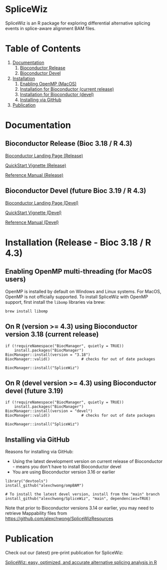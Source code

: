 # SpliceWiz

SpliceWiz is an R package for exploring differential alternative splicing events in splice-aware alignment BAM files.

# Table of Contents

1. [Documentation](#doco)
    1. [Bioconductor Release](#docorelease)
    2. [Bioconductor Devel](#docodevel)
2. [Installation](#inst)
    1. [Enabling OpenMP (MacOS)](#ompmac)
    2. [Installation for Bioconductor (current release)](#instrelease)
    3. [Installation for Bioconductor (devel)](#instdevel)
    4. [Installing via GitHub](#instlegacy)
3. [Publication](#pub)

# Documentation <a name="doco"></a>

## Bioconductor Release (Bioc 3.18 / R 4.3) <a name="docorelease"></a>

[Bioconductor Landing Page (Release)](https://bioconductor.org/packages/release/bioc/html/SpliceWiz.html)

[QuickStart Vignette (Release)](https://bioconductor.org/packages/release/bioc/vignettes/SpliceWiz/inst/doc/SW_QuickStart.html)

[Reference Manual (Release)](https://bioconductor.org/packages/release/bioc/manuals/SpliceWiz/man/SpliceWiz.pdf) 

## Bioconductor Devel (future Bioc 3.19 / R 4.3) <a name="docodevel"></a>

[Bioconductor Landing Page (Devel)](https://bioconductor.org/packages/devel/bioc/html/SpliceWiz.html)

[QuickStart Vignette (Devel)](https://bioconductor.org/packages/devel/bioc/vignettes/SpliceWiz/inst/doc/SW_QuickStart.html)

[Reference Manual (Devel)](https://bioconductor.org/packages/devel/bioc/manuals/SpliceWiz/man/SpliceWiz.pdf) 

# Installation (Release - Bioc 3.18 / R 4.3) <a name="inst"></a>

## Enabling OpenMP multi-threading (for MacOS users) <a name="ompmac"></a>

OpenMP is installed by default on Windows and Linux systems. For MacOS, OpenMP
is not officially supported. To install SpliceWiz with OpenMP support, first
install the `libomp` libraries via brew:

```
brew install libomp
```

## On R (version >= 4.3) using Bioconductor version 3.18 (current release) <a name="instrelease"></a>

```
if (!requireNamespace("BiocManager", quietly = TRUE))
    install.packages("BiocManager")
BiocManager::install(version = "3.18")
BiocManager::valid()              # checks for out of date packages

BiocManager::install("SpliceWiz")
```

## On R (devel version >= 4.3) using Bioconductor devel (future 3.19) <a name="instdevel"></a>

```
if (!requireNamespace("BiocManager", quietly = TRUE))
    install.packages("BiocManager")
BiocManager::install(version = "devel")
BiocManager::valid()              # checks for out of date packages

BiocManager::install("SpliceWiz")
```

## Installing via GitHub <a name="instlegacy"></a>

Reasons for installing via GitHub:
* Using the latest development version on current release of Bioconductor -
means you don't have to install Bioconductor devel
* You are using Bioconductor version 3.16 or earlier

```
library("devtools")
install_github("alexchwong/ompBAM")

# To install the latest devel version, install from the "main" branch
install_github("alexchwong/SpliceWiz", "main", dependencies=TRUE)
```

Note that prior to Bioconductor versions 3.14 or earlier, you may need to retrieve
Mappability files from https://github.com/alexchwong/SpliceWizResources



# Publication <a name="pub"></a>

Check out our (latest) pre-print publication for SpliceWiz:

[SpliceWiz: easy, optimized, and accurate alternative splicing analysis in R](https://www.biorxiv.org/content/10.1101/2022.07.05.498887v1)
